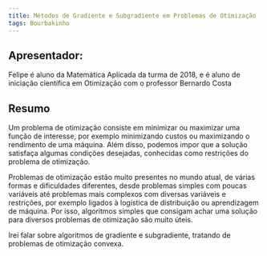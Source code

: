 ```yaml
---
title: Métodos de Gradiente e Subgradiente em Problemas de Otimização
tags: Bourbakinho
---
```

## Apresentador:
Felipe é aluno da Matemática Aplicada da turma de 2018, e é aluno de iniciação científica em Otimização com o professor Bernardo Costa

## Resumo
Um problema de otimização consiste em minimizar ou maximizar uma função de interesse, por exemplo minimizando custos ou maximizando o rendimento de uma máquina. Além disso, podemos impor que a solução satisfaça algumas condições desejadas, conhecidas como restrições do problema de otimização.

Problemas de otimização estão muito presentes no mundo atual, de várias formas e dificuldades diferentes, desde problemas simples com poucas variáveis até problemas mais complexos com diversas variáveis e restrições, por exemplo ligados à logística de distribuição ou aprendizagem de máquina. Por isso, algoritmos simples que consigam achar uma solução para diversos problemas de otimização são muito úteis.

Irei falar sobre algoritmos de gradiente e subgradiente, tratando de problemas de otimização convexa. 
<!--more-->

